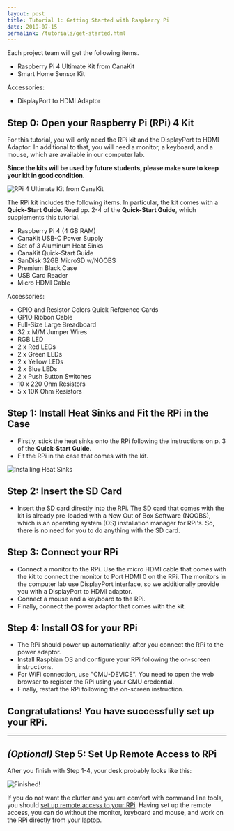 ```yaml
---
layout: post
title: Tutorial 1: Getting Started with Raspberry Pi
date: 2019-07-15
permalink: /tutorials/get-started.html
---
```


Each project team will get the following items.

- Raspberry Pi 4 Ultimate Kit from CanaKit
- Smart Home Sensor Kit

Accessories:
- DisplayPort to HDMI Adaptor

## Step 0: Open your Raspberry Pi (RPi) 4 Kit
For this tutorial, you will only need the RPi kit and the DisplayPort to HDMI Adaptor. In additional to that, you will need a monitor, a keyboard, and a mouse, which are available in our computer lab. 


**Since the kits will be used by future students, please make sure to keep your kit in good condition**.  

![RPi 4 Ultimate Kit from CanaKit](/12740/assets/canakit.jpg)
 
The RPi kit includes the following items. In particular, the kit comes with a **Quick-Start Guide**. Read pp. 2-4 of the **Quick-Start Guide**, which supplements this tutorial.

- Raspberry Pi 4 (4 GB RAM)
- CanaKit USB-C Power Supply
- Set of 3 Aluminum Heat Sinks
- CanaKit Quick-Start Guide
- SanDisk 32GB MicroSD w/NOOBS
- Premium Black Case
- USB Card Reader
- Micro HDMI Cable

Accessories:
- GPIO and Resistor Colors Quick Reference Cards
- GPIO Ribbon Cable
- Full-Size Large Breadboard
- 32 x M/M Jumper Wires
- RGB LED
- 2 x Red LEDs
- 2 x Green LEDs
- 2 x Yellow LEDs
- 2 x Blue LEDs
- 2 x Push Button Switches
- 10 x 220 Ohm Resistors
- 5 x 10K Ohm Resistors

## Step 1: Install Heat Sinks and Fit the RPi in the Case

- Firstly, stick the heat sinks onto the RPi following the instructions on p. 3 of the **Quick-Start Guide**.
- Fit the RPi in the case that comes with the kit.

![Installing Heat Sinks](/12740/assets/heatsink.jpg)


## Step 2: Insert the SD Card
- Insert the SD card directly into the RPi. The SD card that comes with the kit is already pre-loaded with a New Out of Box Software (NOOBS), which is an operating system (OS) installation manager for RPi's. So, there is no need for you to do anything with the SD card.

## Step 3: Connect your RPi 
- Connect a monitor to the RPi. Use the micro HDMI cable that comes with the kit to connect the monitor to Port HDMI 0 on the RPi. The monitors in the computer lab use DisplayPort interface, so we additionally provide you with a DisplayPort to HDMI adaptor.
- Connect a mouse and a keyboard to the RPi.
- Finally, connect the power adaptor that comes with the kit. 


## Step 4: Install OS for your RPi
- The RPi should power up automatically, after you connect the RPi to the power adaptor.
- Install Raspbian OS and configure your RPi following the on-screen instructions. 
- For WiFi connection, use "CMU-DEVICE". You need to open the web browser to register the RPi using your CMU credential. 
- Finally, restart the RPi following the on-screen instruction. 



## **Congratulations! You have successfully set up your RPi.** 

---

## *(Optional)* Step 5: Set Up Remote Access to RPi
After you finish with Step 1-4, your desk probably looks like this: 

![Finished!](/12740/assets/connection.jpg)

If you do not want the clutter and you are comfort with command line tools, you should [set up remote access to your RPi](https://www.raspberrypi.org/magpi/ssh-remote-control-raspberry-pi/). Having set up the remote access, you can do without the monitor, keyboard and mouse, and work on the RPi directly from your laptop. 




